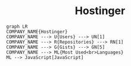 <h1 align="center">Hostinger</h1>

```mermaid
graph LR
COMPANY_NAME{Hostinger}
COMPANY_NAME ---> U{Users} ---> UN[1]
COMPANY_NAME ---> R{Repositories} ---> RN[1]
COMPANY_NAME ---> G{Gists} ---> GN[5]
COMPANY_NAME ---> ML{Most Used<br>Languages}
ML --> JavaScript[JavaScript]
```
